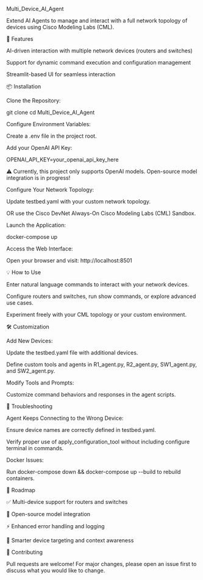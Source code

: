 Multi_Device_AI_Agent

Extend AI Agents to manage and interact with a full network topology of devices using Cisco Modeling Labs (CML).

🚀 Features

AI-driven interaction with multiple network devices (routers and switches)

Support for dynamic command execution and configuration management

Streamlit-based UI for seamless interaction

📦 Installation

Clone the Repository:

git clone [<repository-url>](https://github.com/automateyournetwork/Multi_Device_AI_Agent)
cd Multi_Device_AI_Agent

Configure Environment Variables:

Create a .env file in the project root.

Add your OpenAI API Key:

OPENAI_API_KEY=your_openai_api_key_here

⚠️ Currently, this project only supports OpenAI models. Open-source model integration is in progress!

Configure Your Network Topology:

Update testbed.yaml with your custom network topology.

OR use the Cisco DevNet Always-On Cisco Modeling Labs (CML) Sandbox.

Launch the Application:

docker-compose up

Access the Web Interface:

Open your browser and visit: http://localhost:8501

💡 How to Use

Enter natural language commands to interact with your network devices.

Configure routers and switches, run show commands, or explore advanced use cases.

Experiment freely with your CML topology or your custom environment.

🛠️ Customization

Add New Devices:

Update the testbed.yaml file with additional devices.

Define custom tools and agents in R1_agent.py, R2_agent.py, SW1_agent.py, and SW2_agent.py.

Modify Tools and Prompts:

Customize command behaviors and responses in the agent scripts.

🔧 Troubleshooting

Agent Keeps Connecting to the Wrong Device:

Ensure device names are correctly defined in testbed.yaml.

Verify proper use of apply_configuration_tool without including configure terminal in commands.

Docker Issues:

Run docker-compose down && docker-compose up --build to rebuild containers.

📖 Roadmap

✅ Multi-device support for routers and switches

🔄 Open-source model integration

⚡ Enhanced error handling and logging

🧠 Smarter device targeting and context awareness

🤝 Contributing

Pull requests are welcome! For major changes, please open an issue first to discuss what you would like to change.